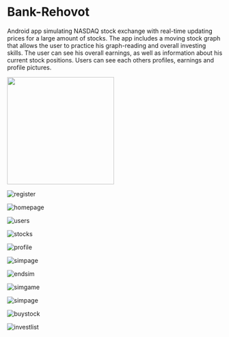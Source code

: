 # Bank-Rehovot
Android app simulating NASDAQ stock exchange with real-time updating prices for a large amount of stocks.
The app includes a moving stock graph that allows the user to practice his graph-reading and overall investing skills.
The user can see his overall earnings, as well as information about his current stock positions.
Users can see each others profiles, earnings and profile pictures.


<img src="https://github.com/Shon122/Bank-Rehovot/blob/master/login.jpeg" width="250" height="250">

![register](https://github.com/Shon122/Bank-Rehovot/blob/master/register.jpeg)

![homepage](https://github.com/Shon122/Bank-Rehovot/blob/master/homepage.jpeg)

![users](https://github.com/Shon122/Bank-Rehovot/blob/master/users.jpeg)

![stocks](https://github.com/Shon122/Bank-Rehovot/blob/master/stocks.jpeg)

![profile](https://github.com/Shon122/Bank-Rehovot/blob/master/profile.jpeg)

![simpage](https://github.com/Shon122/Bank-Rehovot/blob/master/simpage.jpeg)

![endsim](https://github.com/Shon122/Bank-Rehovot/blob/master/endsim.jpeg)

![simgame](https://github.com/Shon122/Bank-Rehovot/blob/master/simgame.jpeg)

![simpage](https://github.com/Shon122/Bank-Rehovot/blob/master/simpage.jpeg)

![buystock](https://github.com/Shon122/Bank-Rehovot/blob/master/buystock.jpeg)

![investlist](https://github.com/Shon122/Bank-Rehovot/blob/master/investlist.jpeg)

